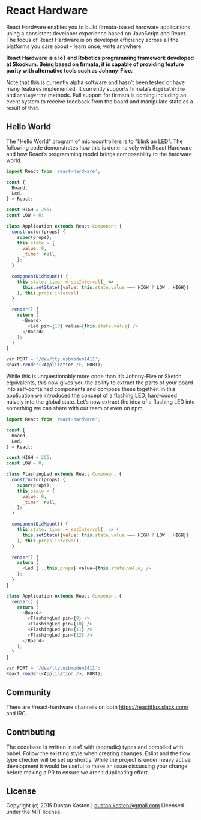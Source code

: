 # React Hardware

React Hardware enables you to build firmata-based hardware applications using a
consistent developer experience based on JavaScript and React. The focus of
React Hardware is on developer efficiency across all the platforms you care
about - learn once, write anywhere.

**React Hardware is a IoT and Robotics programming framework developed at
Skookum.  Being based on firmata, it is capable of providing feature parity with
alternative tools such as Johnny-Five.**

Note that this is currently alpha software and hasn’t been tested or have many
features implemented. It currently supports firmata’s `digitalWrite` and
`analogWrite` methods. Full support for firmata is coming including an event
system to receive feedback from the board and manipulate state as a result of
that.

## Hello World

The "Hello World" program of microcontrollers is to "blink an LED". The
following code demonstrates how this is done naively with React Hardware and how
React’s programming model brings composability to the hardware world.

``` javascript
import React from 'react-hardware';

const {
  Board,
  Led,
} = React;

const HIGH = 255;
const LOW = 0;

class Application extends React.Component {
  constructor(props) {
    super(props);
    this.state = {
      value: 0,
      _timer: null,
    };
  }

  componentDidMount() {
    this.state._timer = setInterval(_ => j
      this.setState({value: this.state.value === HIGH ? LOW : HIGH})
    ), this.props.interval);
  }

  render() {
    return (
      <Board>
        <Led pin={10} value={this.state.value} />
      </Board>
    );
  }
}

var PORT = '/dev/tty.usbmodem1411';
React.render(<Application />, PORT);
```

While this is unquestionably more code than it’s Johnny-Five or Sketch
equivalents, this now gives you the ability to extract the parts of your board
into self-contained components and compose these together. In this application
we introduced the concept of a flashing LED, hard-coded naively into the global
state. Let’s now extract the idea of a flashing LED into something we can share
with our team or even on npm.

``` javascript
import React from 'react-hardware';

const {
  Board,
  Led,
} = React;

const HIGH = 255;
const LOW = 0;

class FlashingLed extends React.Component {
  constructor(props) {
    super(props);
    this.state = {
      value: 0,
      _timer: null,
    };
  }

  componentDidMount() {
    this.state._timer = setInterval(_ => (
      this.setState({value: this.state.value === HIGH ? LOW : HIGH})
    ), this.props.interval);
  }

  render() {
    return (
      <Led {...this.props} value={this.state.value} />
    );
  }
}

class Application extends React.Component {
  render() {
    return (
      <Board>
        <FlashingLed pin={9} />
        <FlashingLed pin={10} />
        <FlashingLed pin={11} />
        <FlashingLed pin={12} />
      </Board>
    );
  }
}

var PORT = '/dev/tty.usbmodem1411';
React.render(<Application />, PORT);
```

## Community

There are #react-hardware channels on both https://reactiflux.slack.com/ and
IRC.

## Contributing

The codebase is written in es6 with (sporadic) types and compiled with babel.
Follow the existing style when creating changes. Eslint and the flow type
checker will be set up shortly. While the project is under heavy active
development it would be useful to make an issue discussing your change before
making a PR to ensure we aren’t duplicating effort.

## License

Copyright (c) 2015 Dustan Kasten | dustan.kasten@gmail.com
Licensed under the MIT license.


